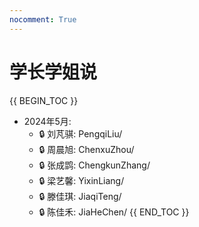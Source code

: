 ```yaml
---
nocomment: True
---
```


# 学长学姐说

{{ BEGIN_TOC }}
- 2024年5月:
    - 🔒 刘芃骐: PengqiLiu/
    - 🔒 周晨旭: ChenxuZhou/
    - 🔒 张成鹍: ChengkunZhang/
    - 🔒 梁艺馨: YixinLiang/
    - 🔒 滕佳琪: JiaqiTeng/
    - 🔒 陈佳禾: JiaHeChen/
{{ END_TOC }}
